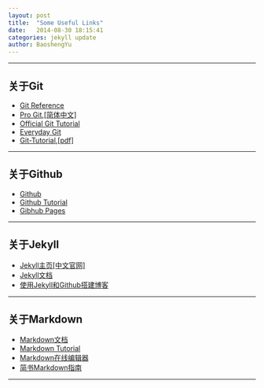 ```yaml
---
layout: post
title:  "Some Useful Links"
date:   2014-08-30 18:15:41
categories: jekyll update
author: BaoshengYu
---
```



--------
## 关于Git

+ [Git Reference](http://git-scm.com/docs)
+ [Pro Git](http://git-scm.com/book),[[简体中文]](http://git-scm.com/book/zh)
+ [Official Git Tutorial](http://git-scm.com/docs/gittutorial)
+ [Everyday Git](http://git-scm.com/docs/everyday)
+ [Git-Tutorial](http://www.liaoxuefeng.com),[[pdf]](Git-Tutorial)

--------
## 关于Github 
+ [Github](https://github.com/)
+ [Github Tutorial](http://rogerdudler.github.io/git-guide/index.zh.html)
+ [Gibhub Pages](https://pages.github.com/)

--------
## 关于Jekyll
+ [Jekyll主页](http://jekyllrb.com/)[[中文官网]](http://jekyllcn.com/)
+ [Jekyll文档](http://jekyllcn.com/docs/home/)
+ [使用Jekyll和Github搭建博客](http://www.ruanyifeng.com/blog/2012/08/blogging_with_jekyll.html)

--------
## 关于Markdown
+ [Markdown文档](http://wowubuntu.com/markdown/index.html)
+ [Markdown Tutorial](http://markdowntutorial.com/)
+ [Markdown在线编辑器](https://www.zybuluo.com/mdeditor)
+ [简书Markdown指南](http://jianshu.io/p/q81RER)


--------

